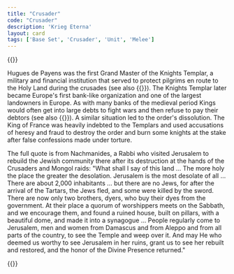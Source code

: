 ```yaml
---
title: "Crusader"
code: "Crusader"
description: 'Krieg Eterna'
layout: card
tags: ['Base Set', 'Crusader', 'Unit', 'Melee']
---
```

{{<card-detail-page title="Crusader" artwork="Hugues de Payens, first Grand Master of the Order of the Temple by Henri Lehmann (1841)" >}}
<p>
Hugues de Payens was the first Grand Master of the Knights Templar, a military and financial institution that served to protect pilgrims en route to the Holy Land during the crusades (see also {{<cardlink name="Siege" code="Siege">}}). The Knights Templar later became Europe's first bank-like organization and one of the largest landowners in Europe. As with many banks of the medieval period Kings would often get into large debts to fight wars and then refuse to pay their debtors (see also {{<cardlink name="Usury" code="Usury">}}). A similar situation led to the order's dissolution.  The King of France was heavily indebted to the Templars and used accusations of heresy and fraud to destroy the order and burn some knights at the stake after false confessions made under torture. 
</p>
<p>
The full quote is from Nachmanides, a Rabbi who visited Jerusalem to rebuild the Jewish community there after its destruction at the hands of the Crusaders and Mongol raids: "What shall I say of this land ... The more holy the place the greater the desolation. Jerusalem is the most desolate of all ... There are about 2,000 inhabitants ... but there are no Jews, for after the arrival of the Tartars, the Jews fled, and some were killed by the sword. There are now only two brothers, dyers, who buy their dyes from the government. At their place a quorum of worshippers meets on the Sabbath, and we encourage them, and found a ruined house, built on pillars, with a beautiful dome, and made it into a synagogue ... People regularly come to Jerusalem, men and women from Damascus and from Aleppo and from all parts of the country, to see the Temple and weep over it. And may He who deemed us worthy to see Jerusalem in her ruins, grant us to see her rebuilt and restored, and the honor of the Divine Presence returned." 
</p>
{{</card-detail-page>}}